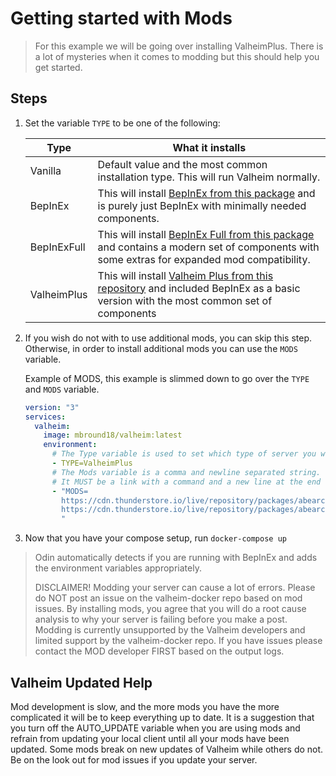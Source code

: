 # Getting started with Mods

> For this example we will be going over installing ValheimPlus. There is a lot of mysteries when it comes to modding but this should help you get started.

## Steps

1. Set the variable `TYPE` to be one of the following:

   | Type        | What it installs                                                                                                                                                                                                 |
   | ----------- | ---------------------------------------------------------------------------------------------------------------------------------------------------------------------------------------------------------------- |
   | Vanilla     | Default value and the most common installation type. This will run Valheim normally.                                                                                                                             |
   | BepInEx     | This will install [BepInEx from this package](https://valheim.thunderstore.io/package/denikson/BepInExPack_Valheim/) and is purely just BepInEx with minimally needed components.                                |
   | BepInExFull | This will install [BepInEx Full from this package](https://valheim.thunderstore.io/package/1F31A/BepInEx_Valheim_Full/) and contains a modern set of components with some extras for expanded mod compatibility. |
   | ValheimPlus | This will install [Valheim Plus from this repository](https://github.com/valheimPlus/ValheimPlus) and included BepInEx as a basic version with the most common set of components                                 |

2. If you wish do not with to use additional mods, you can skip this step. Otherwise, in order to install additional mods you can use the `MODS` variable.

   Example of MODS, this example is slimmed down to go over the `TYPE` and `MODS` variable.

   ```yaml
   version: "3"
   services:
     valheim:
       image: mbround18/valheim:latest
       environment:
         # The Type variable is used to set which type of server you would like to run.
         - TYPE=ValheimPlus
         # The Mods variable is a comma and newline separated string.
         # It MUST be a link with a command and a new line at the end to be valid.
         - "MODS=
           https://cdn.thunderstore.io/live/repository/packages/abearcodes-SimpleRecycling-0.0.10.zip,
           https://cdn.thunderstore.io/live/repository/packages/abearcodes-CraftingWithContainers-1.0.9.zip
           "
   ```

3. Now that you have your compose setup, run `docker-compose up`

> Odin automatically detects if you are running with BepInEx and adds the environment variables appropriately.
>
> DISCLAIMER! Modding your server can cause a lot of errors.
> Please do NOT post an issue on the valheim-docker repo based on mod issues.
> By installing mods, you agree that you will do a root cause analysis to why your server is failing before you make a post.
> Modding is currently unsupported by the Valheim developers and limited support by the valheim-docker repo.
> If you have issues please contact the MOD developer FIRST based on the output logs.

## Valheim Updated Help

Mod development is slow, and the more mods you have the more complicated it will be to keep everything up to date.
It is a suggestion that you turn off the AUTO_UPDATE variable when you are using mods and refrain from updating your local client until all your mods have been updated.
Some mods break on new updates of Valheim while others do not. Be on the look out for mod issues if you update your server.
